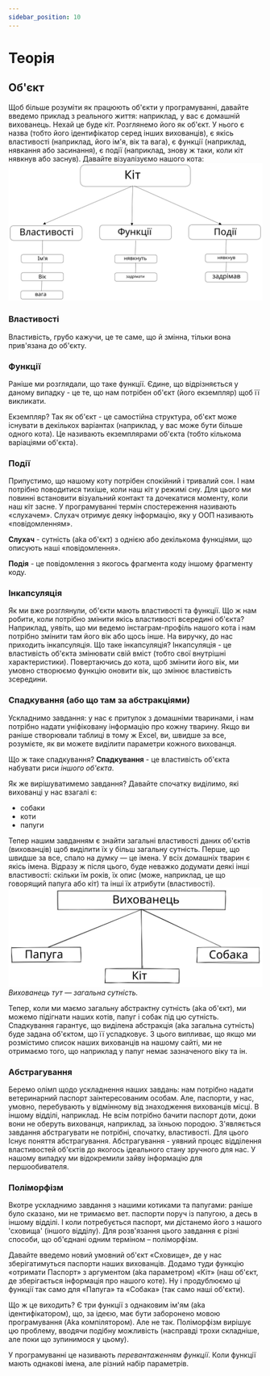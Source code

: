 ```yaml
---
sidebar_position: 10
---
```

# Теорія
## Об'єкт
Щоб більше розуміти як працюють об'єкти у програмуванні, давайте
введемо приклад з реального життя: наприклад, у вас є домашній вихованець. Нехай
це буде кіт.
Розглянемо його як об'єкт. У нього є назва (тобто його ідентифікатор серед
інших вихованців), є якісь властивості (наприклад, його ім'я, вік та вага), є
функції (наприклад, нявкання або засинання), є події (наприклад, знову ж таки,
коли кіт нявкнув або заснув).
Давайте візуалізуємо нашого кота:
![Кіт](images/oop_cat_ua.excalidraw.svg)
### Властивості
Властивість, грубо кажучи, це те саме, що й змінна, тільки вона прив'язана до
об'єкту.

### Функції
Раніше ми розглядали, що таке функції. Єдине, що відрізняється у
даному випадку - це те, що нам потрібен об'єкт (його екземпляр) щоб її викликати.

Екземпляр? Так як об'єкт - це самостійна структура, об'єкт може
існувати в декількох варіантах (наприклад, у вас може бути більше одного
кота). Це називають екземплярами об'єкта (тобто кількома варіаціями об'єкта).

### Події
Припустимо, що нашому коту потрібен спокійний і тривалий сон.
І нам потрібно поводитися тихіше, коли наш кіт у режимі сну.
Для цього ми повинні встановити візуальний контакт та дочекатися моменту, коли
наш кіт засне.
У програмуванні термін спостереження називають «слухачем». Слухач
отримує деяку інформацію, яку у ООП називають «повідомленням».

**Слухач** - сутність (aka об'єкт) з однією або декількома функціями, що
описують наші «повідомлення».

**Подія** - це повідомлення з якогось фрагмента коду іншому фрагменту коду.

### Інкапсуляція
Як ми вже розглянули, об'єкти мають властивості та функції. Що ж нам робити,
коли потрібно змінити якісь властивості всередині об'єкта? Наприклад, уявіть, що ми ведемо інстаграм-профіль нашого кота і нам потрібно змінити там
його вік або щось інше. На виручку, до нас приходить інкапсуляція.
Що таке інкапсуляція? Інкапсуляція - це властивість об'єкта змінювати свій
вміст (тобто свої внутрішні характеристики).
Повертаючись до кота, щоб змінити його вік, ми умовно створюємо функцію
оновити вік, що змінює властивість зсередини.

### Спадкування (або що там за абстракціями)
Ускладнимо завдання: у нас є притулок з домашніми тваринами, і нам потрібно
надати уніфіковану інформацію про кожну тварину.
Якщо ви раніше створювали таблиці в тому ж Excel, ви, швидше за все, розумієте, як ви можете виділити параметри кожного вихованця.

Що ж таке спадкування? **Спадкування** - це властивість об'єкта набувати
риси *іншого об'єкта*.

Як же вирішуватимемо завдання? Давайте спочатку виділимо, які вихованці у нас
взагалі є:
- собаки
- коти
- папуги

Тепер нашим завданням є знайти загальні властивості даних об'єктів (вихованців)
щоб виділити їх у більш загальну сутність.
Перше, що швидше за все, спало на думку — це імена. У всіх домашніх
тварин є якісь імена. Відразу ж після цього, буде неважко додумати
деякі інші властивості: скільки їм років, їх опис (може, наприклад, це
що говорящий папуга або кіт) та інші їх атрибути (властивості).
![Наслідування](images/oop_inheritance1_ua.excalidraw.svg)
*Вихованець тут — загальна сутність.*

Тепер, коли ми маємо загальну абстрактну сутність (aka об'єкт), ми можемо
підігнати наших котів, папуг і собак під цю сутність.
Спадкування гарантує, що виділена абстракція (aka загальна сутність)
буде задана об'єктом, що її успадковує. З цього випливає, що якщо ми розмістимо
список наших вихованців на нашому сайті, ми не отримаємо того, що наприклад у папуг немає зазначеного віку та ін.

### Абстрагування
Беремо олімп щодо ускладнення наших завдань: нам потрібно надати ветеринарний
паспорт заінтересованим особам. Але, паспорти, у нас, умовно, перебувають у
відмінному від знаходження вихованців місці. В іншому відділі, наприклад.
Не всім потрібно бачити паспорт доти, доки вони не оберуть вихованця, наприклад, за їхньою породою.
З'являється завдання абстрагувати не потрібні, спочатку, властивості. Для цього
Існує поняття абстрагування.
Абстрагування - уявний процес відділення властивостей об'єктів до якогось
ідеального стану зручного для нас.
У нашому випадку ми відокремили зайву інформацію для першообивателя.

### Поліморфізм
Вкотре ускладнимо завдання з нашими котиками та папугами: раніше було
сказано, ми не тримаємо вет. паспорти поруч із папугою, а десь в іншому відділі.
І коли потребується паспорт, ми дістанемо його з нашого 'сховища' (іншого відділу). Для розв'язання цього завдання є різні способи, що об'єднані одним терміном – поліморфізм.

Давайте введемо новий умовний об'єкт «Сховище», де у нас зберігатимуться
паспорти наших вихованців. Додамо туди функцію «отримати Паспорт» з аргументом
(aka параметром) «Кіт» (наш об'єкт, де зберігається інформація про нашого коте). Ну і
продублюємо ці функції так само для «Папуга» та «Собака» (так само наші об'єкти).

Що ж це виходить? Є три функції з однаковим ім'ям (aka
ідентифікатором), що, за ідеєю, має бути заборонено мовою програмування
(Aka компілятором). Але не так. Поліморфізм вирішує цю проблему,
вводячи подібну можливість (насправді трохи складніше, але поки що
зупинимося у цьому).

У програмуванні це називають *перевантаженням функції*. Коли функції мають
однакові імена, але різний набір параметрів.
